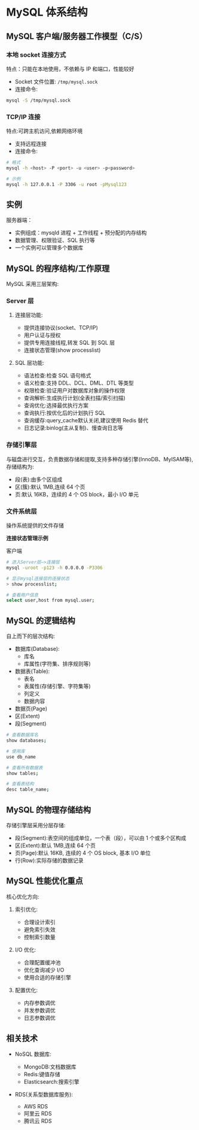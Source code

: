 # MySQL 体系结构

## MySQL 客户端/服务器工作模型（C/S）

### 本地 socket 连接方式

特点：只能在本地使用，不依赖与 IP 和端口，性能较好

- Socket 文件位置: `/tmp/mysql.sock`
- 连接命令:

```sh
mysql -S /tmp/mysql.sock
```


### TCP/IP 连接

特点:可跨主机访问,依赖网络环境

- 支持远程连接
- 连接命令:

```sh
# 格式
mysql -h <host> -P <port> -u <user> -p<password>

# 示例
mysql -h 127.0.0.1 -P 3306 -u root -pMysql123
```

## 实例

服务器端：
- 实例组成：mysqld 进程 + 工作线程 + 预分配的内存结构
- 数据管理、权限验证、SQL 执行等
- 一个实例可以管理多个数据库

## MySQL 的程序结构/工作原理

MySQL 采用三层架构:

### Server 层

1. 连接层功能:
   - 提供连接协议(socket、TCP/IP)
   - 用户认证与授权
   - 提供专用连接线程,转发 SQL 到 SQL 层
   - 连接状态管理(show processlist)

2. SQL 层功能:
   - 语法检查:检查 SQL 语句格式
   - 语义检查:支持 DDL、DCL、DML、DTL 等类型
   - 权限检查:验证用户对数据库对象的操作权限
   - 查询解析:生成执行计划(全表扫描/索引扫描)
   - 查询优化:选择最优执行方案
   - 查询执行:按优化后的计划执行 SQL
   - 查询缓存:query_cache默认关闭,建议使用 Redis 替代
   - 日志记录:binlog(主从复制)、慢查询日志等

### 存储引擎层

与磁盘进行交互，负责数据存储和提取,支持多种存储引擎(InnoDB、MyISAM等),存储结构为:

- 段(表):由多个区组成
- 区(簇):默认 1MB,连续 64 个页
- 页:默认 16KB，连续的 4 个 OS block，最小 I/O 单元

### 文件系统层
操作系统提供的文件存储


**连接状态管理示例**

客户端

```sh
# 进入Server层—>连接层
mysql -uroot -p123 -h 0.0.0.0 -P3306

# 显示mysql连接层的连接状态
> show processlist;

# 查看用户信息
select user,host from mysql.user;
```


## MySQL 的逻辑结构

自上而下的层次结构:
- 数据库(Database):
  - 库名
  - 库属性(字符集、排序规则等)
- 数据表(Table):
  - 表名
  - 表属性(存储引擎、字符集等)
  - 列定义
  - 数据内容
- 数据页(Page)
- 区(Extent)
- 段(Segment)

```sh
# 查看数据库名
show databases;

# 使用库
use db_name

# 查看所有数据表
show tables;

# 查看表结构
desc table_name;
```

## MySQL 的物理存储结构

存储引擎层采用分层存储:
- 段(Segment):表空间的组成单位，一个表（段），可以由 1 个或多个区构成
- 区(Extent):默认 1MB,连续 64 个页
- 页(Page):默认 16KB, 连续的 4 个 OS block, 基本 I/O 单位
- 行(Row):实际存储的数据记录


## MySQL 性能优化重点

核心优化方向:
1. 索引优化:
   - 合理设计索引
   - 避免索引失效
   - 控制索引数量

2. I/O 优化:
   - 合理配置缓冲池
   - 优化查询减少 I/O
   - 使用合适的存储引擎

3. 配置优化:
   - 内存参数调优
   - 并发参数调优
   - 日志参数调优

## 相关技术

- NoSQL 数据库:
  - MongoDB:文档数据库
  - Redis:键值存储
  - Elasticsearch:搜索引擎

- RDS(关系型数据库服务):
  - AWS RDS
  - 阿里云 RDS
  - 腾讯云 RDS
